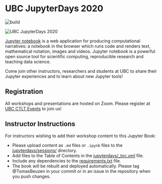   # UBC JupyterDays 2020

![build](https://github.com/UBC-DSCI/jupyterdays/workflows/build-and-deploy/badge.svg?branch=master)

![UBC JupyterDays 2020](jupyterdays/img/jupyterdays.png)

 [Jupyter notebook](https://jupyter.org) is a web application for producing computational narratives: a notebook in the browser which runs code and renders text, mathematical notation, images and videos. Jupyter notebook is a powerful open source tool for scientific computing, reproducible research and teaching data science.

Come join other instructors, researchers and students at UBC to share their Jupyter experiences and to learn about new Jupyter tools!

## Registration

All workshops and presentations are hosted on Zoom. Please register at [UBC CTLT Events](https://events.ctlt.ubc.ca) to join us!

## Instructor Instructions

For instructors wishing to add their workshop content to this Jupyter Book:

- Please upload content as `.md` files or `.ipynb` files to the [jupyterdays/sessions/](jupyterdays/sessions) directory.
- Add files to the Table of Contents in the [jupyterdays/_toc.yml](jupyterdays/_toc.yml) file.
- Include any dependencies to the [requirements.txt](requirements.txt) file.
- The book will be rebuilt and deployed automatically. Please tag @TomasBeuzen in your commit or in an issue in the repository when you push changes.
